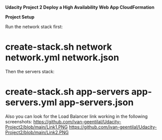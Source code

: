 **Udacity Project 2 Deploy a High Availability Web App CloudFormation**


**Project Setup**


Run the network stack first:
 # create-stack.sh network network.yml network.json #

Then the servers stack:
 # create-stack.sh app-servers app-servers.yml app-servers.json #

Also you can look for the Load Balancer link working in the following screenshots:
https://github.com/ivan-geentilal/Udacity-Project2/blob/main/Link1.PNG
https://github.com/ivan-geentilal/Udacity-Project2/blob/main/Link2.PNG
